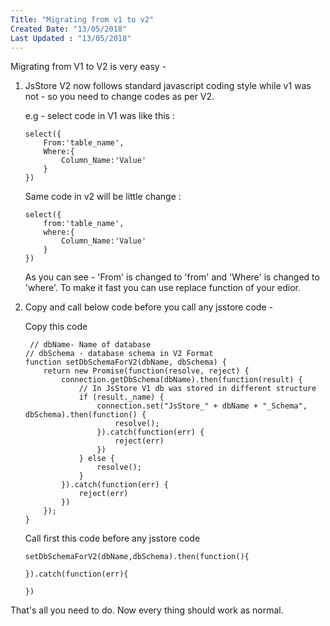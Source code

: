 ```yaml
---
Title: "Migrating from v1 to v2"
Created Date: "13/05/2018"
Last Updated : "13/05/2018"
---
```


Migrating from V1 to V2 is very easy -

1. JsStore V2 now follows standard javascript coding style while v1 was not - so you need to change codes as per V2.

    e.g - 
    select code in V1 was like this :

    ```
    select({
        From:'table_name',
        Where:{
            Column_Name:'Value'
        }
    })
    ```

    Same code in v2 will be little change : 

    ```
    select({
        from:'table_name',
        where:{
            Column_Name:'Value'
        }
    })
    ```
    As you can see - 'From' is changed to 'from' and 'Where' is changed to 'where'. To make it fast you can use replace function of your edior.

2. Copy and call below code before you call any jsstore code - 

    Copy this code
    ```
     // dbName- Name of database
    // dbSchema - database schema in V2 Format
    function setDbSchemaForV2(dbName, dbSchema) {
        return new Promise(function(resolve, reject) {
            connection.getDbSchema(dbName).then(function(result) {
                // In JsStore V1 db was stored in different structure
                if (result._name) {
                    connection.set("JsStore_" + dbName + "_Schema", dbSchema).then(function() {
                        resolve();
                    }).catch(function(err) {
                        reject(err)
                    })
                } else {
                    resolve();
                }
            }).catch(function(err) {
                reject(err)
            })
        });
    }
    ```

    Call first this code before any jsstore code

    ```
    setDbSchemaForV2(dbName,dbSchema).then(function(){

    }).catch(function(err){

    })
    ```

That's all you need to do. Now every thing should work as normal.